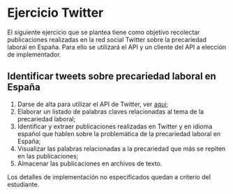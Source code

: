 # Ejercicio Twitter

El siguiente ejercicio que se plantea tiene como objetivo recolectar publicaciones realizadas en la red social Twitter sobre la precariedad laboral en España. Para ello se utilizará el API y un cliente del API a elección de implementador.

## Identificar tweets sobre precariedad laboral en España

1. Darse de alta para utilizar el API de Twitter, ver [aqui](https://developer.twitter.com/en/docs/twitter-api/getting-started/getting-access-to-the-twitter-api);
2. Elaborar un listado de palabras claves relacionadas al tema de la precariedad laboral;
3. Identificar y extraer publicaciones realizadas en Twitter y en idioma español que hablen sobre la problemática de la precariedad laboral en España;
4. Visualizar las palabras relacionadas a la precariedad que más se repiten en las publicaciones;
5. Almacenar las publicaciones en archivos de texto.

Los detalles de implementación no especificados quedan a criterio del estudiante.


